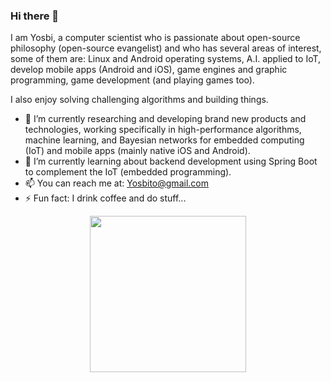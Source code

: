 ### Hi there 👋

I am Yosbi, a computer scientist who is passionate about open-source philosophy (open-source evangelist) and who has several areas of interest, some of them are: Linux and Android operating systems, A.I. applied to IoT, develop mobile apps (Android and iOS), game engines and graphic programming, game development (and playing games too).

I also enjoy solving challenging algorithms and building things.

- 🔭 I’m currently researching and developing brand new products and technologies, working specifically in high-performance algorithms, machine learning, and Bayesian networks for embedded computing (IoT) and mobile apps (mainly native iOS and Android).
- 🌱 I’m currently learning about backend development using Spring Boot to complement the IoT (embedded programming).
- 📫 You can reach me at: Yosbito@gmail.com
- ⚡ Fun fact: I drink coffee and do stuff...

<div align="center">
  <a href="https://github.com/yosbi">
  <!--img height="180em" src="https://github-readme-stats.vercel.app/api?username=yosbi&show_icons=true&theme=dark&include_all_commits=true&count_private=true"/-->
  <img height="250em" src="https://github-readme-stats.vercel.app/api/top-langs?username=yosbi&layout=compact&langs_count=13&theme=dark"/>
</div>

<!--
**YosbiAlves/YosbiAlves** is a ✨ _special_ ✨ repository because its `README.md` (this file) appears on your GitHub profile.

Here are some ideas to get you started:

- 🔭 I’m currently working on ...
- 🌱 I’m currently learning ...
- 👯 I’m looking to collaborate on ...
- 🤔 I’m looking for help with ...
- 💬 Ask me about ...
- 📫 How to reach me: ...
- 😄 Pronouns: ...
- ⚡ Fun fact: ...
-->
